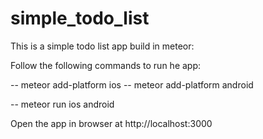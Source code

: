 # simple_todo_list

This is a simple todo list app build in meteor:

Follow the following commands to run he app:

-- meteor add-platform ios
-- meteor add-platform android

-- meteor run ios android

Open  the app in browser at http://localhost:3000
